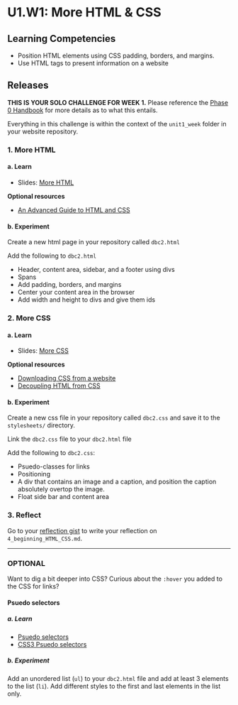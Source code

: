 # U1.W1: More HTML & CSS

## Learning Competencies
- Position HTML elements using CSS padding, borders, and
   margins.
- Use HTML tags to present information on a website


## Releases


**THIS IS YOUR SOLO CHALLENGE FOR WEEK 1.** Please reference the [Phase 0 Handbook](https://github.com/Devbootcamp/phase_0_handbook/) for more details as to what this entails.
 
Everything in this challenge is within the context of the `unit1_week` folder in your website repository.

### 1. More HTML

#### a. Learn

* Slides: [More HTML](http://girldevelopit.com/assets/html-css/class3.html)

**Optional resources**

* [An Advanced Guide to HTML and CSS](http://learn.shayhowe.com/) 

#### b. Experiment
Create a new html page in your repository called `dbc2.html`

Add the following to `dbc2.html`

* Header, content area, sidebar, and a footer using divs
* Spans
* Add padding, borders, and margins
* Center your content area in the browser
* Add width and height to divs and give them ids


### 2. More CSS

#### a. Learn

* Slides: [More
CSS](http://girldevelopit.com/assets/html-css/class4.html)

**Optional resources**

- [Downloading CSS from a website](http://www.cssbasics.com/download-css-styles-from-a-website/)
- [Decoupling HTML from CSS](http://coding.smashingmagazine.com/2012/04/20/decoupling-html-from-css/)


#### b. Experiment
Create a new css file in your repository called `dbc2.css` and save it to the `stylesheets/` directory.

Link the `dbc2.css` file to your `dbc2.html` file

Add the following to `dbc2.css`:

* Psuedo-classes for links
* Positioning
* A div that contains an image and a caption, and position the caption absolutely overtop the image.
* Float side bar and content area


### 3. Reflect
Go to your [reflection gist](https://gist.github.com) to write your reflection on `4_beginning_HTML_CSS.md`.

<hr>

### OPTIONAL
Want to dig a bit deeper into CSS? Curious about the `:hover` you added
to the CSS for links? 

#### Psuedo selectors

##### a. Learn

* [Psuedo selectors](http://css-tricks.com/pseudo-class-selectors/)
* [CSS3 Psuedo
selectors](http://coding.smashingmagazine.com/2011/03/30/how-to-use-css3-pseudo-classes/)

##### b. Experiment
Add an unordered list (`ul`) to your `dbc2.html` file and add at least 3
elements to the list (`li`).  Add different styles to the first and last elements
in the list only.


